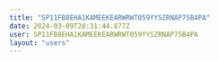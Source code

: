 ```yaml
---
title: "SP11FB8EHA1KAMEEKEARWRWT059YYSZRNAP75B4PA"
date: 2024-03-09T20:31:44.877Z
user: SP11FB8EHA1KAMEEKEARWRWT059YYSZRNAP75B4PA
layout: "users"
---
```

    